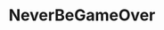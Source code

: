 ---
title: NeverBeGameOver
crosslinks:
- MGSVIDeathStranding
- DeathStranding
- metalgearsolid
- MetalGearAntiNuclear
- translator
- mgo
- PS4
- The_Division
- silenthill
- TwoBestFriendsPlay
- DimensionJumping
- metalgear
---